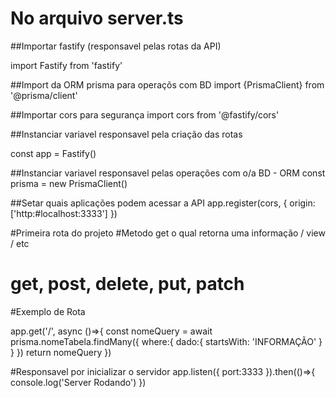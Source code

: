 # No arquivo server.ts
##Importar fastify (responsavel pelas rotas da API)

import Fastify from 'fastify'

##Import da ORM prisma para operaçõs com BD
import {PrismaClient} from '@prisma/client'

##Importar cors para segurança
import cors from '@fastify/cors'


##Instanciar variavel responsavel pela criação das rotas

const app = Fastify()

##Instanciar variavel responsavel pelas operações com o/a BD - ORM
const prisma = new PrismaClient()

##Setar quais aplicações podem acessar a API
app.register(cors, {
	origin: ['http:#localhost:3333']
})




#Primeira rota do projeto 
#Metodo get o qual retorna uma informação / view / etc
# get, post, delete, put, patch
#Exemplo de Rota

app.get('/', async ()=>{
	const nomeQuery = await prisma.nomeTabela.findMany({
		where:{
			dado:{
				startsWith: 'INFORMAÇÃO'
			}
		}
	})
	return nomeQuery
})

#Responsavel por inicializar o servidor
app.listen({
	port:3333
}).then(()=>{
	console.log('Server Rodando')
})